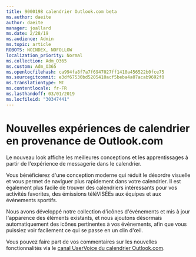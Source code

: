 ```yaml
---
title: 9000198 calendrier Outlook.com beta
ms.author: daeite
author: daeite
manager: joallard
ms.date: 2/28/19
ms.audience: Admin
ms.topic: article
ROBOTS: NOINDEX, NOFOLLOW
localization_priority: Normal
ms.collection: Adm_O365
ms.custom: Adm_O365
ms.openlocfilehash: ca994fa8f7a7f6947027ff1410a456522b0fce75
ms.sourcegitcommit: e3df67530bd5205410acf5beba4a07acab9692f0
ms.translationtype: MT
ms.contentlocale: fr-FR
ms.lasthandoff: 03/01/2019
ms.locfileid: "30347441"
---
```

# <a name="new-calendar-experiences-coming-to-outlookcom"></a>Nouvelles expériences de calendrier en provenance de Outlook.com

Le nouveau look affiche les meilleures conceptions et les apprentissages à partir de l'expérience de messagerie dans le calendrier.

Vous bénéficierez d'une conception moderne qui réduit le désordre visuelle et vous permet de naviguer plus rapidement dans votre calendrier. Il est également plus facile de trouver des calendriers intéressants pour vos activités favorites, des émissions téléVISÉEs aux équipes et aux événements sportifs.

Nous avons développé notre collection d'icônes d'événements et mis à jour l'apparence des éléments existants, et nous ajoutons désormais automatiquement des icônes pertinentes à vos événements, afin que vous puissiez voir facilement ce qui se passe en un clin d'œil.

Vous pouvez faire part de vos commentaires sur les nouvelles fonctionnalités via le [canal UserVoice du calendrier Outlook.com](https://outlook.uservoice.com/forums/601444-new-experiences-in-outlook-com?category_id=209197).